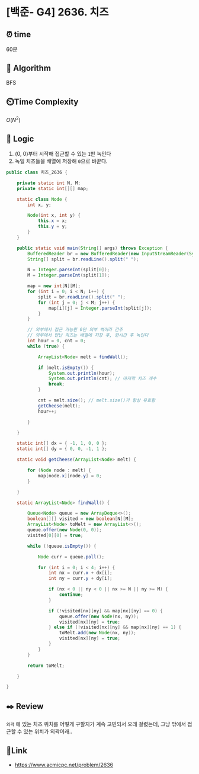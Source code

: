 
# [백준- G4] 2636. 치즈

## ⏰  **time**
60분

## :pushpin: **Algorithm**
BFS

## ⏲️**Time Complexity**
$O(N^2)$

## :round_pushpin: **Logic**

1. (0, 0)부터 시작해 접근할 수 있는 `1`만 녹인다
2. 녹일 치즈들을 배열에 저장해 `0`으로 바꾼다.

```java
public class 치즈_2636 {

	private static int N, M;
	private static int[][] map;

	static class Node {
		int x, y;

		Node(int x, int y) {
			this.x = x;
			this.y = y;
		}
	}

	public static void main(String[] args) throws Exception {
		BufferedReader br = new BufferedReader(new InputStreamReader(System.in));
		String[] split = br.readLine().split(" ");

		N = Integer.parseInt(split[0]);
		M = Integer.parseInt(split[1]);

		map = new int[N][M];
		for (int i = 0; i < N; i++) {
			split = br.readLine().split(" ");
			for (int j = 0; j < M; j++) {
				map[i][j] = Integer.parseInt(split[j]);
			}
		}

		// 외부에서 접근 가능한 0만 외부 벽이라 간주
		// 외부에서 만난 치즈는 배열에 저장 후, 한시간 후 녹인다
		int hour = 0, cnt = 0;
		while (true) {

			ArrayList<Node> melt = findWall();

			if (melt.isEmpty()) {
				System.out.println(hour);
				System.out.println(cnt); // 마지막 치즈 개수
				break;
			}

			cnt = melt.size(); // melt.size()가 항상 유효함
			getCheese(melt);
			hour++;

		}

	}

	static int[] dx = { -1, 1, 0, 0 };
	static int[] dy = { 0, 0, -1, 1 };

	static void getCheese(ArrayList<Node> melt) {

		for (Node node : melt) {
			map[node.x][node.y] = 0;
		}

	}

	static ArrayList<Node> findWall() {

		Queue<Node> queue = new ArrayDeque<>();
		boolean[][] visited = new boolean[N][M];
		ArrayList<Node> toMelt = new ArrayList<>();
		queue.offer(new Node(0, 0));
		visited[0][0] = true;

		while (!queue.isEmpty()) {

			Node curr = queue.poll();

			for (int i = 0; i < 4; i++) {
				int nx = curr.x + dx[i];
				int ny = curr.y + dy[i];

				if (nx < 0 || ny < 0 || nx >= N || ny >= M) {
					continue;
				}

				if (!visited[nx][ny] && map[nx][ny] == 0) {
					queue.offer(new Node(nx, ny));
					visited[nx][ny] = true;
				} else if (!visited[nx][ny] && map[nx][ny] == 1) {
					toMelt.add(new Node(nx, ny));
					visited[nx][ny] = true;
				}
			}
		}

		return toMelt;

	}

}

```

## :black_nib: **Review**
`외곽` 에 있는 치즈 위치를 어떻게 구할지가 계속 고민되서 오래 걸렸는데,
그냥 밖에서 접근할 수 있는 위치가 외곽이래..

## 📡**Link**
- https://www.acmicpc.net/problem/2636

